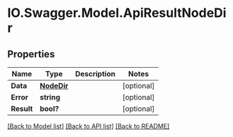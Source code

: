 # IO.Swagger.Model.ApiResultNodeDir
## Properties

Name | Type | Description | Notes
------------ | ------------- | ------------- | -------------
**Data** | [**NodeDir**](NodeDir.md) |  | [optional] 
**Error** | **string** |  | [optional] 
**Result** | **bool?** |  | [optional] 

[[Back to Model list]](../README.md#documentation-for-models) [[Back to API list]](../README.md#documentation-for-api-endpoints) [[Back to README]](../README.md)

